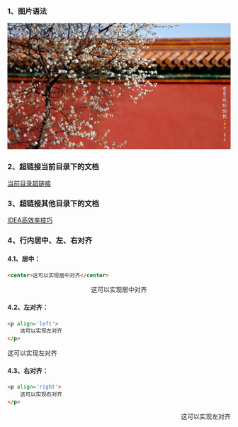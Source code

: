 ### 1、图片语法

![This is a picture](images/picture.jpg)

### 2、超链接当前目录下的文档

[当前目录超链接](InnerHyperLink.md)

### 3、超链接其他目录下的文档

[IDEA高效率技巧](../IDEA/高效率技巧.md)

### 4、行内居中、左、右对齐

#### 4.1、居中：

```html
<center>这可以实现居中对齐</center>
```

<center>这可以实现居中对齐</center>

#### 4.2、左对齐：

```html
<p align='left'>
    这可以实现左对齐
</p>
```

<p align='left'>
    这可以实现左对齐
</p>

#### 4.3、右对齐：

```html
<p align='right'>
    这可以实现右对齐
</p>
```



<p align='right'>
    这可以实现左对齐
</p>